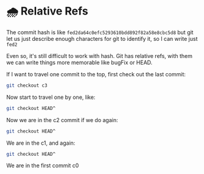 # 🌧 Relative Refs
The commit hash is like `fed2da64c0efc5293610bdd892f82a58e8cbc5d8` but git let us just describe enough characters for git to identify it, so I can write just `fed2`

Even so, it's still difficult to work with hash. Git has relative refs, with them we can write things more memorable like bugFix or HEAD.

If I want to travel one commit to the top, first check out the last commit:

```bash
git checkout c3
```

Now start to travel one by one, like:

```bash
git checkout HEAD^
```

Now we are in the c2 commit if we do again:

```bash
git checkout HEAD^
```

We are in the c1, and again:

```bash
git checkout HEAD^
```

We are in the first commit c0